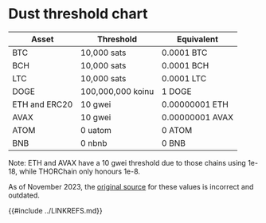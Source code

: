 # Dust threshold chart

| Asset           | Threshold         | Equivalent      |
| --------------- | ----------------- | --------------- |
| BTC             | 10,000 sats       | 0.0001 BTC      |
| BCH             | 10,000 sats       | 0.0001 BCH      |
| LTC             | 10,000 sats       | 0.0001 LTC      |
| DOGE            | 100,000,000 koinu | 1 DOGE          |
| ETH and ERC20   | 10 gwei           | 0.00000001 ETH  |
| AVAX            | 10 gwei           | 0.00000001 AVAX |
| ATOM            | 0 uatom           | 0 ATOM          |
| BNB             | 0 nbnb            | 0 BNB           |

Note: ETH and AVAX have a 10 gwei threshold due to those chains using 1e-18, while THORChain only honours 1e-8.

As of November 2023, the [original source][1] for these values is incorrect and outdated.

[1]: https://dev.thorchain.org/saving-guide/quickstart-guide.html#basic-mechanics
{{#include ../LINKREFS.md}}
